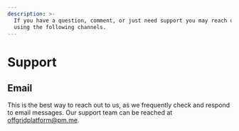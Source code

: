 ```yaml
---
description: >-
  If you have a question, comment, or just need support you may reach out to us
  using the following channels.
---
```


# Support

## Email

This is the best way to reach out to us, as we frequently check and respond to email messages. Our support team can be reached at [offgridplatform@pm.me](mailto:offgridplatform@pm.me).
